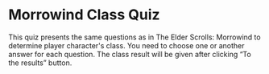 # Morrowind Class Quiz
This quiz presents the same questions as in The Elder Scrolls: Morrowind to determine player character's class. You need to choose one or another answer for each question. The class result will be given after clicking “To the results” button.